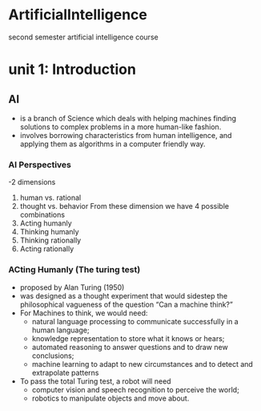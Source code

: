 # ArtificialIntelligence
second semester artificial intelligence course 


# unit 1: Introduction 

## **AI**
- is a branch of Science which deals with helping machines finding solutions to complex problems in a more human-like fashion.
- involves borrowing characteristics from human intelligence, and applying them as algorithms in a computer friendly way.

### **AI Perspectives**
-2 dimensions 
1. human vs. rational
2. thought vs. behavior
From these dimension we have 4 possible combinations
  1. Acting humanly
  2. Thinking humanly
  3. Thinking rationally
  4. Acting rationally

### **ACting Humanly (The turing test)**
- proposed by Alan Turing (1950)
- was designed as a thought experiment that would sidestep the philosophical vagueness of the question “Can a machine think?” 
- For Machines to think, we would need:
  - natural language processing to communicate successfully in a human language; 
  - knowledge representation to store what it knows or hears;
  - automated reasoning to answer questions and to draw new conclusions;
  - machine learning to adapt to new circumstances and to detect and extrapolate patterns
- To pass the total Turing test, a robot will need 
  - computer vision and speech recognition to perceive the world; 
  - robotics to manipulate objects and move about.
